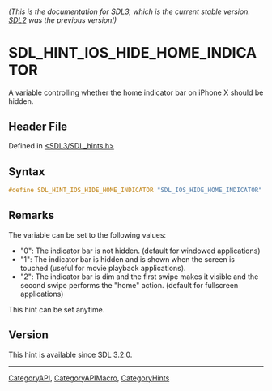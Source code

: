 ###### (This is the documentation for SDL3, which is the current stable version. [SDL2](https://wiki.libsdl.org/SDL2/) was the previous version!)
# SDL_HINT_IOS_HIDE_HOME_INDICATOR

A variable controlling whether the home indicator bar on iPhone X should be hidden.

## Header File

Defined in [<SDL3/SDL_hints.h>](https://github.com/libsdl-org/SDL/blob/main/include/SDL3/SDL_hints.h)

## Syntax

```c
#define SDL_HINT_IOS_HIDE_HOME_INDICATOR "SDL_IOS_HIDE_HOME_INDICATOR"
```

## Remarks

The variable can be set to the following values:

- "0": The indicator bar is not hidden. (default for windowed applications)
- "1": The indicator bar is hidden and is shown when the screen is touched
  (useful for movie playback applications).
- "2": The indicator bar is dim and the first swipe makes it visible and
  the second swipe performs the "home" action. (default for fullscreen
  applications)

This hint can be set anytime.

## Version

This hint is available since SDL 3.2.0.

----
[CategoryAPI](CategoryAPI), [CategoryAPIMacro](CategoryAPIMacro), [CategoryHints](CategoryHints)

